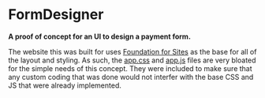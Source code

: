 # FormDesigner
__A proof of concept for an UI to design a payment form.__

The website this was built for uses [Foundation for Sites](https://foundation.zurb.com/sites.html 'Foundation for Sites') as the base for all of the layout and styling. As such, the [app.css](../blob/master/assets/css/app.css 'app.css') and [app.js](../blob/master/assets/css/app.js 'app.js') files are very bloated for the simple needs of this concept. They were included to make sure that any custom coding that was done would not interfer with the base CSS and JS that were already implemented.

